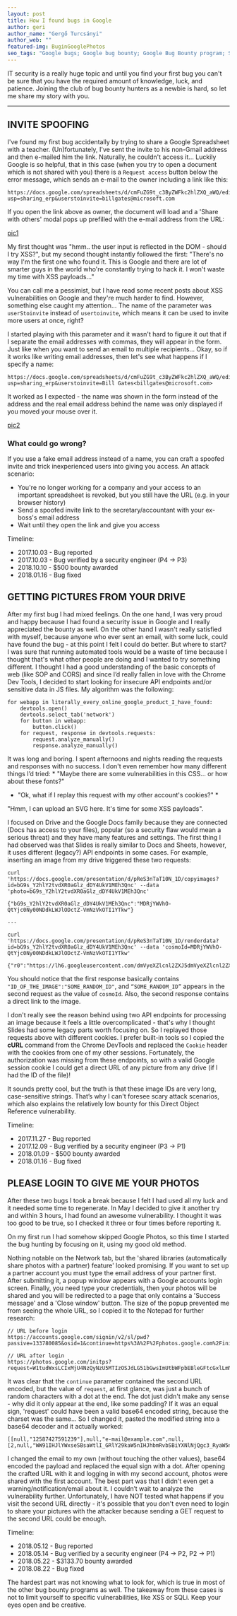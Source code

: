 ```yaml
---
layout: post
title: How I found bugs in Google
author: geri
author_name: "Gergő Turcsányi"
author_web: ""
featured-img: BuginGooglePhotos
seo_tags: "Google bugs; Google bug bounty; Google Bug Bounty program; Security Research reports; Responsible Vulnerability Disclosure;Security researcher; bug bounty; responsible disclosure; bug bounty hunting; how to report bugs"
---
```


IT security is a really huge topic and until you find your first bug you can't be sure that you have the required amount of knowledge, luck, and patience. Joining the club of bug bounty hunters as a newbie is hard, so let me share my story with you.

<!--excerpt-->

----

## INVITE SPOOFING

I've found my first bug accidentally by trying to share a Google Spreadsheet with a teacher. (Un)fortunately, I've sent the invite to his non-Gmail address and then e-mailed him the link. Naturally, he couldn't access it... Luckily Google is so helpful, that in this case (when you try to open a document which is not shared with you) there is a `Request access` button below the error message, which sends an e-mail to the owner including a link like this:

```
https://docs.google.com/spreadsheets/d/cmFuZG9t_c3ByZWFkc2hlZXQ_aWQ/edit?usp=sharing_erp&userstoinvite=billgates@microsoft.com
```

If you open the link above as owner, the document will load and a 'Share with others' modal pops up prefilled with the e-mail address from the URL:

[pic1](/pic1.jpg)

My first thought was "hmm.. the user input is reflected in the DOM - should I try XSS?", but my second thought instantly followed the first: "There's no way I'm the first one who found it. This is Google and there are lot of smarter guys in the world who're constantly trying to hack it. I won't waste my time with XSS payloads..."

You can call me a pessimist, but I have read some recent posts about XSS vulnerabilities on Google and they're much harder to find. However, something else caught my attention... The name of the parameter was `userStoinvite` instead of `usertoinvite`, which means it can be used to invite more users at once, right?

I started playing with this parameter and it wasn't hard to figure it out that if I separate the email addresses with commas, they will appear in the form. Just like when you want to send an email to multiple recipients... Okay, so if it works like writing email addresses, then let's see what happens if I specify a name:

```
https://docs.google.com/spreadsheets/d/cmFuZG9t_c3ByZWFkc2hlZXQ_aWQ/edit?usp=sharing_erp&userstoinvite=Bill Gates<billgates@microsoft.com>
```

It worked as I expected - the name was shown in the form instead of the address and the real email address behind the name was only displayed if you moved your mouse over it.

[pic2](/pic2.jpg)

### What could go wrong?

If you use a fake email address instead of a name, you can craft a spoofed invite and trick inexperienced users into giving you access. 
An attack scenario: 
- You're no longer working for a company and your access to an important spreadsheet is revoked, but you still have the URL (e.g. in your browser history) 
- Send a spoofed invite link to the secretary/accountant with your ex-boss's email address 
- Wait until they open the link and give you access

Timeline: 
* 2017.10.03 - Bug reported 
* 2017.10.03 - Bug verified by a security engineer (P4 -> P3) 
* 2018.10.10 - $500 bounty awarded 
* 2018.01.16 - Bug fixed

## GETTING PICTURES FROM YOUR DRIVE

After my first bug I had mixed feelings. On the one hand, I was very proud and happy because I had found a security issue in Google and I really appreciated the bounty as well. On the other hand I wasn't really satisfied with myself, because anyone who ever sent an email, with some luck, could have found the bug - at this point I felt I could do better.
But where to start? I was sure that running automated tools would be a waste of time because I thought that's what other people are doing and I wanted to try something different. I thought I had a good understanding of the basic concepts of web (like SOP and CORS) and since I’d really fallen in love with the Chrome Dev Tools, I decided to start looking for insecure API endpoints and/or sensitive data in JS files.
My algorithm was the following:

```
for webapp in literally_every_online_google_product_I_have_found:
    devtools.open()
    devtools.select_tab('network')
    for button in webapp:
        button.click()
    for request, response in devtools.requests:
        request.analyze_manually()
        response.analyze_manually()
```

It was long and boring. I spent afternoons and nights reading the requests and responses with no success. I don't even remember how many different things I’d tried: * "Maybe there are some vulnerabilities in this CSS... or how about these fonts?" 

* "Ok, what if I replay this request with my other account's cookies?" *

"Hmm, I can upload an SVG here. It's time for some XSS payloads".

I focused on Drive and the Google Docs family because they are connected (Docs has access to your files), popular (so a security flaw would mean a serious threat) and they have many features and settings. The first thing I had observed was that Slides is really similar to Docs and Sheets, however, it uses different (legacy?) API endpoints in some cases. For example, inserting an image from my drive triggered these two requests:

```
curl 'https://docs.google.com/presentation/d/pReS3nTaT10N_1D/copyimages?id=bG9s_Y2hlY2tvdXR0aGlz_dDY4UkV1MEh3Qnc' --data 'photo=bG9s_Y2hlY2tvdXR0aGlz_dDY4UkV1MEh3Qnc'

{"bG9s_Y2hlY2tvdXR0aGlz_dDY4UkV1MEh3Qnc":"MDRjYWVhO-QtYjc0Ny00NDdkLWJlODctZ-VmNzVkOTI1YTkw"}

---

curl 'https://docs.google.com/presentation/d/pReS3nTaT10N_1D/renderdata?id=bG9s_Y2hlY2tvdXR0aGlz_dDY4UkV1MEh3Qnc' --data 'cosmoId=MDRjYWVhO-QtYjc0Ny00NDdkLWJlODctZ-VmNzVkOTI1YTkw'

{"r0":"https://lh6.googleusercontent.com/dmVyeXZlcnl2ZXJ5dmVyeXZlcnl2ZXJ5dmVyeXZlcnl2ZXJ5dmVyeXZlcnl2ZXJ5dmVyeXZlcnl2ZXJ5dmVyeXZlcnl2ZXJ5dmVyeXZlcnl2ZXJ5bG9uZ3N0cmluZw"}
```

You should notice that the first response basically contains `"ID_OF_THE_IMAGE":"SOME_RANDOM_ID"`, and `“SOME_RANDOM_ID”` appears in the second request as the value of `cosmoId`. Also, the second response contains a direct link to the image.

I don't really see the reason behind using two API endpoints for processing an image because it feels a little overcomplicated - that's why I thought Slides had some legacy parts worth focusing on. So I replayed those requests above with different cookies. I prefer built-in tools so I copied the **cURL** command from the Chrome DevTools and replaced the `Cookie` header with the cookies from one of my other sessions. Fortunately, the authorization was missing from these endpoints, so with a valid Google session cookie I could get a direct URL of any picture from any drive (if I had the ID of the file)!

It sounds pretty cool, but the truth is that these image IDs are very long, case-sensitive strings. That’s why I can't foresee scary attack scenarios, which also explains the relatively low bounty for this Direct Object Reference vulnerability.

Timeline: 
* 2017.11.27 - Bug reported 
* 2017.12.09 - Bug verified by a security engineer (P3 -> P1) 
* 2018.01.09 - $500 bounty awarded 
* 2018.01.16 - Bug fixed

## PLEASE LOGIN TO GIVE ME YOUR PHOTOS

After these two bugs I took a break because I felt I had used all my luck and it needed some time to regenerate. In May I decided to give it another try and within 3 hours, I had found an awesome vulnerability. I thought it was too good to be true, so I checked it three or four times before reporting it.

On my first run I had somehow skipped Google Photos, so this time I started the bug hunting by focusing on it, using my good old method. 

Nothing notable on the Network tab, but the 'shared libraries (automatically share photos with a partner) feature' looked promising. If you want to set up a partner account you must type the email address of your partner first. After submitting it, a popup window appears with a Google accounts login screen. Finally, you need type your credentials, then your photos will be shared and you will be redirected to a page that only contains a 'Success message' and a 'Close window' button. The size of the popup prevented me from seeing the whole URL, so I copied it to the Notepad for further research:

```
// URL before login
https://accounts.google.com/signin/v2/sl/pwd?passive=133780085&osid=1&continue=https%3A%2F%2Fphotos.google.com%2Finitps%3Frequest%3DW1tudWxsLCIxMjU4NzQyNzU5MTIzOSJdLG51bGwsImUtbWFpbEBleGFtcGxlLmNvbSIsbnVsbCxbMixudWxsLCJXVzkxSUhKbFlXeHNlU0JzYVd0bElfR1JsWTI5a2FXNW5JSEpoYm1SdmJTQmlZWE5sTmpRZ2MzX1J5YVc1bmN5QXRJR1J2YmlkMElIbHZkVDgiXV0.

// URL after login
https://photos.google.com/initps?request=W1tudWxsLCIxMjU4NzQyNzU5MTIzOSJdLG51bGwsImUtbWFpbEBleGFtcGxlLmNvbSIsbnVsbCxbMixudWxsLCJXVzkxSUhKbFlXeHNlU0JzYVd0bElfR1JsWTI5a2FXNW5JSEpoYm1SdmJTQmlZWE5sTmpRZ2MzX1J5YVc1bmN5QXRJR1J2YmlkMElIbHZkVDgiXV0.
```
It was clear that the `continue` parameter contained the second URL encoded, but the value of `request`, at first glance, was just a bunch of random characters with a dot at the end. The dot just didn't make any sense - why did it only appear at the end, like some padding? If it was an equal sign, 'request' could have been a valid base64 encoded string, because the charset was the same... So I changed it, pasted the modified string into a base64 decoder and it actually worked:

```
[[null,"12587427591239"],null,"e-mail@example.com",null,[2,null,"WW91IHJlYWxseSBsaWtlI_GRlY29kaW5nIHJhbmRvbSBiYXNlNjQgc3_RyaW5ncyAtIGRvbid0IHlvdT8"]]
```

I changed the email to my own (without touching the other values), base64 encoded the payload and replaced the equal sign with a dot. After opening the crafted URL with it and logging in with my second account,  photos were shared with the first account. The best part was that I didn't even get a warning/notification/email about it. I couldn’t wait to analyze the vulnerability further.  Unfortunately, I have NOT tested what happens if you visit the second URL directly - it's possible that you don't even need to login to share your pictures with the attacker because sending a GET request to the second URL could be enough.

Timeline: 
* 2018.05.12 - Bug reported 
* 2018.05.14 - Bug verified by a security engineer (P4 -> P2, P2 -> P1) 
* 2018.05.22 - $3133.70 bounty awarded 
* 2018.08.22 - Bug fixed

The hardest part was not knowing what to look for, which is true in most of the other bug bounty programs as well. The takeaway from these cases is not to limit yourself to specific vulnerabilities, like XSS or SQLi. Keep your eyes open and be creative.
